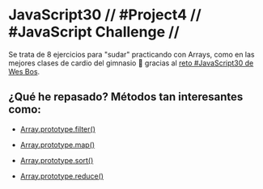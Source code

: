 # JavaScript30 // #Project4 // #JavaScript Challenge //

Se trata de 8 ejercicios para "sudar" practicando con Arrays, como en las mejores clases de cardio del gimnasio 💪 gracias al [reto #JavaScript30 de Wes Bos](https://courses.wesbos.com/account/access/5e5d288637344d3a94fdf633/view/194130346).

## ¿Qué he repasado? Métodos tan interesantes como:

- [Array.prototype.filter()](https://developer.mozilla.org/es/docs/Web/JavaScript/Referencia/Objetos_globales/Array/filter)

- [Array.prototype.map()](https://developer.mozilla.org/es/docs/Web/JavaScript/Referencia/Objetos_globales/Array/map)

- [Array.prototype.sort()](https://developer.mozilla.org/es/docs/Web/JavaScript/Referencia/Objetos_globales/Array/sort)

- [Array.prototype.reduce()](https://developer.mozilla.org/es/docs/Web/JavaScript/Referencia/Objetos_globales/Array/reduce)
